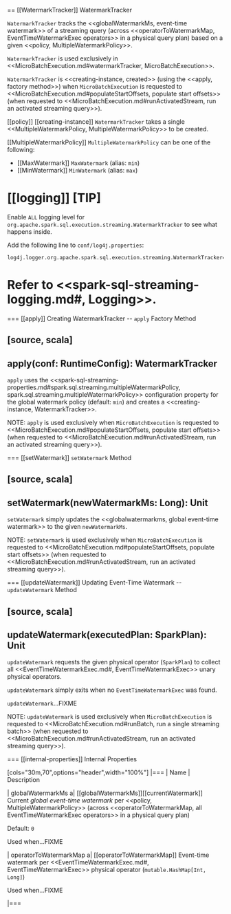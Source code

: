 == [[WatermarkTracker]] WatermarkTracker

`WatermarkTracker` tracks the <<globalWatermarkMs, event-time watermark>> of a streaming query (across <<operatorToWatermarkMap, EventTimeWatermarkExec operators>> in a physical query plan) based on a given <<policy, MultipleWatermarkPolicy>>.

`WatermarkTracker` is used exclusively in <<MicroBatchExecution.md#watermarkTracker, MicroBatchExecution>>.

`WatermarkTracker` is <<creating-instance, created>> (using the <<apply, factory method>>) when `MicroBatchExecution` is requested to <<MicroBatchExecution.md#populateStartOffsets, populate start offsets>> (when requested to <<MicroBatchExecution.md#runActivatedStream, run an activated streaming query>>).

[[policy]]
[[creating-instance]]
`WatermarkTracker` takes a single <<MultipleWatermarkPolicy, MultipleWatermarkPolicy>> to be created.

[[MultipleWatermarkPolicy]]
`MultipleWatermarkPolicy` can be one of the following:

* [[MaxWatermark]] `MaxWatermark` (alias: `min`)
* [[MinWatermark]] `MinWatermark` (alias: `max`)

[[logging]]
[TIP]
====
Enable `ALL` logging level for `org.apache.spark.sql.execution.streaming.WatermarkTracker` to see what happens inside.

Add the following line to `conf/log4j.properties`:

```
log4j.logger.org.apache.spark.sql.execution.streaming.WatermarkTracker=ALL
```

Refer to <<spark-sql-streaming-logging.md#, Logging>>.
====

=== [[apply]] Creating WatermarkTracker -- `apply` Factory Method

[source, scala]
----
apply(conf: RuntimeConfig): WatermarkTracker
----

`apply` uses the <<spark-sql-streaming-properties.md#spark.sql.streaming.multipleWatermarkPolicy, spark.sql.streaming.multipleWatermarkPolicy>> configuration property for the global watermark policy (default: `min`) and creates a <<creating-instance, WatermarkTracker>>.

NOTE: `apply` is used exclusively when `MicroBatchExecution` is requested to <<MicroBatchExecution.md#populateStartOffsets, populate start offsets>> (when requested to <<MicroBatchExecution.md#runActivatedStream, run an activated streaming query>>).

=== [[setWatermark]] `setWatermark` Method

[source, scala]
----
setWatermark(newWatermarkMs: Long): Unit
----

`setWatermark` simply updates the <<globalwatermarkms, global event-time watermark>> to the given `newWatermarkMs`.

NOTE: `setWatermark` is used exclusively when `MicroBatchExecution` is requested to <<MicroBatchExecution.md#populateStartOffsets, populate start offsets>> (when requested to <<MicroBatchExecution.md#runActivatedStream, run an activated streaming query>>).

=== [[updateWatermark]] Updating Event-Time Watermark -- `updateWatermark` Method

[source, scala]
----
updateWatermark(executedPlan: SparkPlan): Unit
----

`updateWatermark` requests the given physical operator (`SparkPlan`) to collect all <<EventTimeWatermarkExec.md#, EventTimeWatermarkExec>> unary physical operators.

`updateWatermark` simply exits when no `EventTimeWatermarkExec` was found.

`updateWatermark`...FIXME

NOTE: `updateWatermark` is used exclusively when `MicroBatchExecution` is requested to <<MicroBatchExecution.md#runBatch, run a single streaming batch>> (when requested to <<MicroBatchExecution.md#runActivatedStream, run an activated streaming query>>).

=== [[internal-properties]] Internal Properties

[cols="30m,70",options="header",width="100%"]
|===
| Name
| Description

| globalWatermarkMs
a| [[globalWatermarkMs]][[currentWatermark]] Current *global event-time watermark* per <<policy, MultipleWatermarkPolicy>> (across <<operatorToWatermarkMap, all EventTimeWatermarkExec operators>> in a physical query plan)

Default: `0`

Used when...FIXME

| operatorToWatermarkMap
a| [[operatorToWatermarkMap]] Event-time watermark per <<EventTimeWatermarkExec.md#, EventTimeWatermarkExec>> physical operator (`mutable.HashMap[Int, Long]`)

Used when...FIXME

|===

